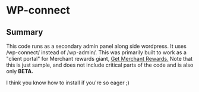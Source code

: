 # WP-connect 

Summary 
-------
This code runs as a secondary admin panel along side wordpress. It uses /wp-connect/ instead of /wp-admin/. This was primarily built to work as a "client portal" for Merchant rewards giant,  [Get Merchant Rewards.](https://www.getmerchantrewards.com/) Note that this is just sample, and does not include critical parts of the code and is also only **BETA.**

I think you know how to install if you're so eager ;)

